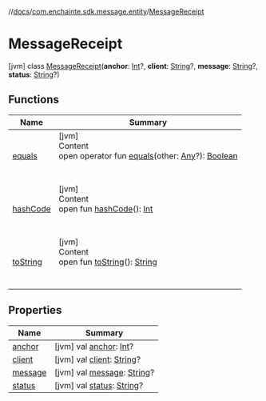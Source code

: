 //[docs](../../index.md)/[com.enchainte.sdk.message.entity](../index.md)/[MessageReceipt](index.md)



# MessageReceipt  
 [jvm] class [MessageReceipt](index.md)(**anchor**: [Int](https://kotlinlang.org/api/latest/jvm/stdlib/kotlin/-int/index.html)?, **client**: [String](https://kotlinlang.org/api/latest/jvm/stdlib/kotlin/-string/index.html)?, **message**: [String](https://kotlinlang.org/api/latest/jvm/stdlib/kotlin/-string/index.html)?, **status**: [String](https://kotlinlang.org/api/latest/jvm/stdlib/kotlin/-string/index.html)?)   


## Functions  
  
|  Name|  Summary| 
|---|---|
| <a name="kotlin/Any/equals/#kotlin.Any?/PointingToDeclaration/"></a>[equals](../../com.enchainte.sdk.proof.entity/-proof/-companion/index.md#%5Bkotlin%2FAny%2Fequals%2F%23kotlin.Any%3F%2FPointingToDeclaration%2F%5D%2FFunctions%2F-1139378292)| <a name="kotlin/Any/equals/#kotlin.Any?/PointingToDeclaration/"></a>[jvm]  <br>Content  <br>open operator fun [equals](../../com.enchainte.sdk.proof.entity/-proof/-companion/index.md#%5Bkotlin%2FAny%2Fequals%2F%23kotlin.Any%3F%2FPointingToDeclaration%2F%5D%2FFunctions%2F-1139378292)(other: [Any](https://kotlinlang.org/api/latest/jvm/stdlib/kotlin/-any/index.html)?): [Boolean](https://kotlinlang.org/api/latest/jvm/stdlib/kotlin/-boolean/index.html)  <br><br><br>
| <a name="kotlin/Any/hashCode/#/PointingToDeclaration/"></a>[hashCode](../../com.enchainte.sdk.proof.entity/-proof/-companion/index.md#%5Bkotlin%2FAny%2FhashCode%2F%23%2FPointingToDeclaration%2F%5D%2FFunctions%2F-1139378292)| <a name="kotlin/Any/hashCode/#/PointingToDeclaration/"></a>[jvm]  <br>Content  <br>open fun [hashCode](../../com.enchainte.sdk.proof.entity/-proof/-companion/index.md#%5Bkotlin%2FAny%2FhashCode%2F%23%2FPointingToDeclaration%2F%5D%2FFunctions%2F-1139378292)(): [Int](https://kotlinlang.org/api/latest/jvm/stdlib/kotlin/-int/index.html)  <br><br><br>
| <a name="kotlin/Any/toString/#/PointingToDeclaration/"></a>[toString](../../com.enchainte.sdk.proof.entity/-proof/-companion/index.md#%5Bkotlin%2FAny%2FtoString%2F%23%2FPointingToDeclaration%2F%5D%2FFunctions%2F-1139378292)| <a name="kotlin/Any/toString/#/PointingToDeclaration/"></a>[jvm]  <br>Content  <br>open fun [toString](../../com.enchainte.sdk.proof.entity/-proof/-companion/index.md#%5Bkotlin%2FAny%2FtoString%2F%23%2FPointingToDeclaration%2F%5D%2FFunctions%2F-1139378292)(): [String](https://kotlinlang.org/api/latest/jvm/stdlib/kotlin/-string/index.html)  <br><br><br>


## Properties  
  
|  Name|  Summary| 
|---|---|
| <a name="com.enchainte.sdk.message.entity/MessageReceipt/anchor/#/PointingToDeclaration/"></a>[anchor](anchor.md)| <a name="com.enchainte.sdk.message.entity/MessageReceipt/anchor/#/PointingToDeclaration/"></a> [jvm] val [anchor](anchor.md): [Int](https://kotlinlang.org/api/latest/jvm/stdlib/kotlin/-int/index.html)?   <br>
| <a name="com.enchainte.sdk.message.entity/MessageReceipt/client/#/PointingToDeclaration/"></a>[client](client.md)| <a name="com.enchainte.sdk.message.entity/MessageReceipt/client/#/PointingToDeclaration/"></a> [jvm] val [client](client.md): [String](https://kotlinlang.org/api/latest/jvm/stdlib/kotlin/-string/index.html)?   <br>
| <a name="com.enchainte.sdk.message.entity/MessageReceipt/message/#/PointingToDeclaration/"></a>[message](message.md)| <a name="com.enchainte.sdk.message.entity/MessageReceipt/message/#/PointingToDeclaration/"></a> [jvm] val [message](message.md): [String](https://kotlinlang.org/api/latest/jvm/stdlib/kotlin/-string/index.html)?   <br>
| <a name="com.enchainte.sdk.message.entity/MessageReceipt/status/#/PointingToDeclaration/"></a>[status](status.md)| <a name="com.enchainte.sdk.message.entity/MessageReceipt/status/#/PointingToDeclaration/"></a> [jvm] val [status](status.md): [String](https://kotlinlang.org/api/latest/jvm/stdlib/kotlin/-string/index.html)?   <br>

